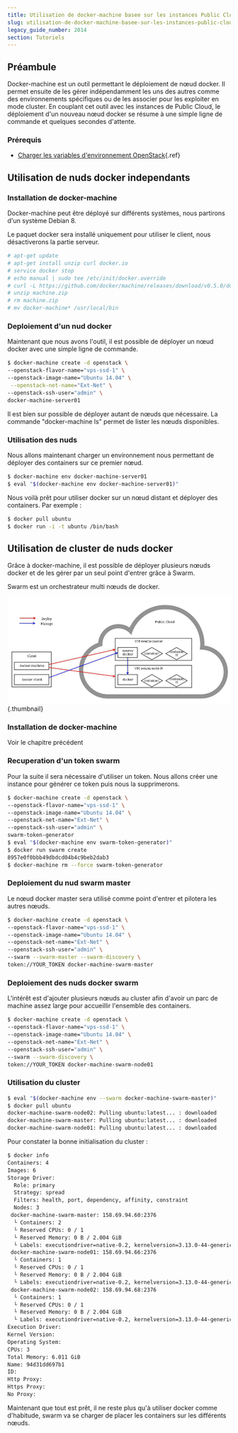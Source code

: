 ```yaml
---
title: Utilisation de docker-machine basee sur les instances Public Cloud
slug: utilisation-de-docker-machine-basee-sur-les-instances-public-cloud
legacy_guide_number: 2014
section: Tutoriels
---
```



## Préambule
Docker-machine est un outil permettant le déploiement de nœud docker. Il permet ensuite de les gérer indépendamment les uns des autres comme des environnements spécifiques ou de les associer pour les exploiter en mode cluster. En couplant cet outil avec les instances de Public Cloud, le déploiement d'un nouveau nœud docker se résume à une simple ligne de commande et quelques secondes d'attente.


### Prérequis
- [Charger les variables d'environnement OpenStack]({legacy}1852){.ref}


## Utilisation de nuds docker independants

### Installation de docker-machine
Docker-machine peut être déployé sur différents systèmes, nous partirons d'un système Debian 8.

Le paquet docker sera installé uniquement pour utiliser le client, nous désactiverons la partie serveur.


```bash
# apt-get update
# apt-get install unzip curl docker.io
# service docker stop
# echo manual | sudo tee /etc/init/docker.override
# curl -L https://github.com/docker/machine/releases/download/v0.5.0/docker-machine_linux-amd64.zip >machine.zip
# unzip machine.zip
# rm machine.zip
# mv docker-machine* /usr/local/bin
```


### Deploiement d'un nud docker
Maintenant que nous avons l'outil, il est possible de déployer un nœud docker avec une simple ligne de commande.


```bash
$ docker-machine create -d openstack \
--openstack-flavor-name="vps-ssd-1" \
--openstack-image-name="Ubuntu 14.04" \
 --openstack-net-name="Ext-Net" \
--openstack-ssh-user="admin" \
docker-machine-server01
```

Il est bien sur possible de déployer autant de nœuds que nécessaire. La commande "docker-machine ls" permet de lister les nœuds disponibles.


### Utilisation des nuds
Nous allons maintenant charger un environnement nous permettant de déployer des containers sur ce premier nœud.


```bash
$ docker-machine env docker-machine-server01
$ eval "$(docker-machine env docker-machine-server01)"
```

Nous voilà prêt pour utiliser docker sur un nœud distant et déployer des containers. Par exemple :


```bash
$ docker pull ubuntu
$ docker run -i -t ubuntu /bin/bash
```


## Utilisation de cluster de nuds docker
Grâce à docker-machine, il est possible de déployer plusieurs nœuds docker et de les gérer par un seul point d'entrer grâce à Swarm.

Swarm est un orchestrateur multi nœuds de docker.


![public-cloud](images/3388.png){.thumbnail}


### Installation de docker-machine
Voir le chapitre précédent


### Recuperation d'un token swarm
Pour la suite il sera nécessaire d'utiliser un token. Nous allons créer une instance pour générer ce token puis nous la supprimerons.


```bash
$ docker-machine create -d openstack \
--openstack-flavor-name="vps-ssd-1" \
--openstack-image-name="Ubuntu 14.04" \
--openstack-net-name="Ext-Net" \
--openstack-ssh-user="admin" \
swarm-token-generator
$ eval "$(docker-machine env swarm-token-generator)"
$ docker run swarm create
8957e0f0bbb49dbdcd04b4c9beb2dab3
$ docker-machine rm --force swarm-token-generator
```


### Deploiement du nud swarm master
Le nœud docker master sera utilisé comme point d'entrer et pilotera les autres nœuds.


```bash
$ docker-machine create -d openstack \
--openstack-flavor-name="vps-ssd-1" \
--openstack-image-name="Ubuntu 14.04" \
--openstack-net-name="Ext-Net" \
--openstack-ssh-user="admin" \
--swarm --swarm-master --swarm-discovery \
token://YOUR_TOKEN docker-machine-swarm-master
```


### Deploiement des nuds docker swarm
L'intérêt est d'ajouter plusieurs nœuds au cluster afin d'avoir un parc de machine assez large pour accueillir l'ensemble des containers.


```bash
$ docker-machine create -d openstack \
--openstack-flavor-name="vps-ssd-1" \
--openstack-image-name="Ubuntu 14.04" \
--openstack-net-name="Ext-Net" \
--openstack-ssh-user="admin" \
--swarm --swarm-discovery \
token://YOUR_TOKEN docker-machine-swarm-node01
```


### Utilisation du cluster

```bash
$ eval "$(docker-machine env --swarm docker-machine-swarm-master)"
$ docker pull ubuntu
docker-machine-swarm-node02: Pulling ubuntu:latest... : downloaded
docker-machine-swarm-master: Pulling ubuntu:latest... : downloaded
docker-machine-swarm-node01: Pulling ubuntu:latest... : downloaded
```

Pour constater la bonne initialisation du cluster :


```bash
$ docker info
Containers: 4
Images: 6
Storage Driver:
  Role: primary
  Strategy: spread
  Filters: health, port, dependency, affinity, constraint
  Nodes: 3
 docker-machine-swarm-master: 158.69.94.60:2376
  └ Containers: 2
  └ Reserved CPUs: 0 / 1
  └ Reserved Memory: 0 B / 2.004 GiB
  └ Labels: executiondriver=native-0.2, kernelversion=3.13.0-44-generic, operatingsystem=Ubuntu 14.04.1 LTS, provider=openstack, storagedriver=aufs
 docker-machine-swarm-node01: 158.69.94.66:2376
  └ Containers: 1
  └ Reserved CPUs: 0 / 1
  └ Reserved Memory: 0 B / 2.004 GiB
  └ Labels: executiondriver=native-0.2, kernelversion=3.13.0-44-generic, operatingsystem=Ubuntu 14.04.1 LTS, provider=openstack, storagedriver=aufs
 docker-machine-swarm-node02: 158.69.94.68:2376
  └ Containers: 1
  └ Reserved CPUs: 0 / 1
  └ Reserved Memory: 0 B / 2.004 GiB
  └ Labels: executiondriver=native-0.2, kernelversion=3.13.0-44-generic, operatingsystem=Ubuntu 14.04.1 LTS, provider=openstack, storagedriver=aufs
Execution Driver:
Kernel Version:
Operating System:
CPUs: 3
Total Memory: 6.011 GiB
Name: 94d31dd697b1
ID:
Http Proxy:
Https Proxy:
No Proxy:
```

Maintenant que tout est prêt, il ne reste plus qu'à utiliser docker comme d'habitude, swarm va se charger de placer les containers sur les différents nœuds.